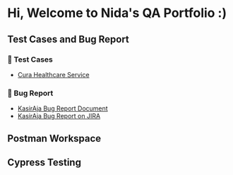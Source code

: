 # Hi, Welcome to Nida's QA Portfolio :)

## Test Cases and Bug Report
### :page_facing_up: Test Cases
* [Cura Healthcare Service](https://docs.google.com/spreadsheets/d/1fHDxNoBxPfygpm_QadWiDv7o8vGtO2XhPMR0UJdN__A/edit?usp=drive_link)

### :lady_beetle: Bug Report
* [KasirAja Bug Report Document](https://docs.google.com/document/d/10yUmFicX1Br_ryfZAIlZYqxtUrODMvV_bwY1LDMdBVU/edit?usp=sharing)
* [KasirAja Bug Report on JIRA](https://drive.google.com/drive/folders/1I5iroO6kn7AlUlT9cS-8AILxLCy_LOD-?usp=sharing)

## Postman Workspace

## Cypress Testing
